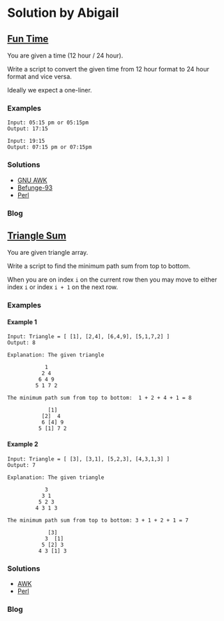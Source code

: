 # Solution by Abigail
## [Fun Time](https://perlweeklychallenge.org/blog/perl-weekly-challenge-100/#TASK1)

You are given a time (12 hour / 24 hour).

Write a script to convert the given time from 12 hour format to 24
hour format and vice versa.

Ideally we expect a one-liner.

### Examples
~~~~
Input: 05:15 pm or 05:15pm
Output: 17:15

Input: 19:15
Output: 07:15 pm or 07:15pm
~~~~

### Solutions
* [GNU AWK](awk/ch-1.gawk)
* [Befunge-93](befunge-93/ch-1.bf93)
* [Perl](perl/ch-1.pl)

### Blog


## [Triangle Sum](https://perlweeklychallenge.org/blog/perl-weekly-challenge-100/#TASK2)

You are given triangle array.

Write a script to find the minimum path sum from top to bottom.

When you are on index `i` on the current row then you may move to
either index `i` or index `i + 1` on the next row.

### Examples
#### Example 1
~~~~
Input: Triangle = [ [1], [2,4], [6,4,9], [5,1,7,2] ]
Output: 8

Explanation: The given triangle

            1
           2 4
          6 4 9
         5 1 7 2

The minimum path sum from top to bottom:  1 + 2 + 4 + 1 = 8

             [1]
           [2]  4
           6 [4] 9
          5 [1] 7 2
~~~~

#### Example 2
~~~~
Input: Triangle = [ [3], [3,1], [5,2,3], [4,3,1,3] ]
Output: 7

Explanation: The given triangle

            3
           3 1
          5 2 3
         4 3 1 3

The minimum path sum from top to bottom: 3 + 1 + 2 + 1 = 7

             [3]
            3  [1]
           5 [2] 3
          4 3 [1] 3
~~~~

### Solutions
* [AWK](awk/ch-2.awk)
* [Perl](perl/ch-2.pl)

### Blog
